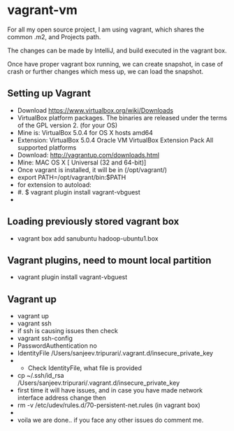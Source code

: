 # vagrant-vm

For all my open source project, I am using vagrant, which shares the common .m2, and Projects path.

The changes can be made by IntelliJ, and build executed in the vagrant box.

Once have proper vagrant box running, we can create snapshot, in case of crash or further changes which mess up, we can load the snapshot.

## Setting up Vagrant
* Download https://www.virtualbox.org/wiki/Downloads
* VirtualBox platform packages. The binaries are released under the terms of the GPL version 2. (for your OS)
* Mine is: VirtualBox 5.0.4 for OS X hosts  amd64
* Extension: VirtualBox 5.0.4 Oracle VM VirtualBox Extension Pack  All supported platforms 
* Download: http://vagrantup.com/downloads.html
* Mine: MAC OS X [ Universal (32 and 64-bit)]
* Once vagrant is installed, it will be in (/opt/vagrant/)
* export PATH=/opt/vagrant/bin:$PATH
* for extension to autoload: 
* #. $ vagrant plugin install vagrant-vbguest
* 
## Loading previously stored vagrant box
* vagrant box add sanubuntu hadoop-ubuntu1.box 

## Vagrant plugins, need to mount local partition
* vagrant plugin install vagrant-vbguest

## Vagrant up
* vagrant up
* vagrant ssh
* if ssh is causing issues then check
* vagrant ssh-config
*   PasswordAuthentication no
*  IdentityFile /Users/sanjeev.tripurari/.vagrant.d/insecure_private_key
* * Check IdentityFile, what file is provided
* cp  ~/.ssh/id_rsa /Users/sanjeev.tripurari/.vagrant.d/insecure_private_key
* first time it will have issues, and in case you have made network interface address change then 
* rm -v /etc/udev/rules.d/70-persistent-net.rules  (in vagrant box)
* 
* voila we are done.. if you face any other issues do comment me.




